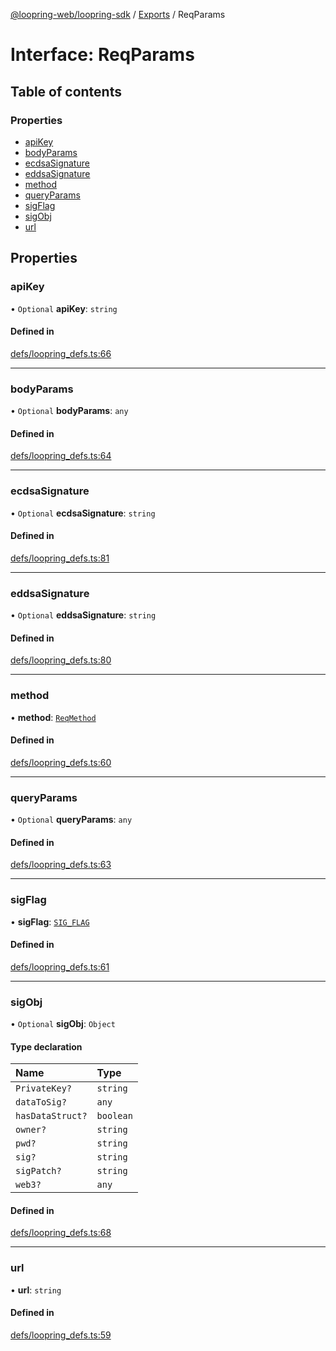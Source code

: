 [@loopring-web/loopring-sdk](../README.md) / [Exports](../modules.md) / ReqParams

# Interface: ReqParams

## Table of contents

### Properties

- [apiKey](ReqParams.md#apikey)
- [bodyParams](ReqParams.md#bodyparams)
- [ecdsaSignature](ReqParams.md#ecdsasignature)
- [eddsaSignature](ReqParams.md#eddsasignature)
- [method](ReqParams.md#method)
- [queryParams](ReqParams.md#queryparams)
- [sigFlag](ReqParams.md#sigflag)
- [sigObj](ReqParams.md#sigobj)
- [url](ReqParams.md#url)

## Properties

### apiKey

• `Optional` **apiKey**: `string`

#### Defined in

[defs/loopring_defs.ts:66](https://github.com/Loopring/loopring_sdk/blob/fd60be9/src/defs/loopring_defs.ts#L66)

___

### bodyParams

• `Optional` **bodyParams**: `any`

#### Defined in

[defs/loopring_defs.ts:64](https://github.com/Loopring/loopring_sdk/blob/fd60be9/src/defs/loopring_defs.ts#L64)

___

### ecdsaSignature

• `Optional` **ecdsaSignature**: `string`

#### Defined in

[defs/loopring_defs.ts:81](https://github.com/Loopring/loopring_sdk/blob/fd60be9/src/defs/loopring_defs.ts#L81)

___

### eddsaSignature

• `Optional` **eddsaSignature**: `string`

#### Defined in

[defs/loopring_defs.ts:80](https://github.com/Loopring/loopring_sdk/blob/fd60be9/src/defs/loopring_defs.ts#L80)

___

### method

• **method**: [`ReqMethod`](../enums/ReqMethod.md)

#### Defined in

[defs/loopring_defs.ts:60](https://github.com/Loopring/loopring_sdk/blob/fd60be9/src/defs/loopring_defs.ts#L60)

___

### queryParams

• `Optional` **queryParams**: `any`

#### Defined in

[defs/loopring_defs.ts:63](https://github.com/Loopring/loopring_sdk/blob/fd60be9/src/defs/loopring_defs.ts#L63)

___

### sigFlag

• **sigFlag**: [`SIG_FLAG`](../enums/SIG_FLAG.md)

#### Defined in

[defs/loopring_defs.ts:61](https://github.com/Loopring/loopring_sdk/blob/fd60be9/src/defs/loopring_defs.ts#L61)

___

### sigObj

• `Optional` **sigObj**: `Object`

#### Type declaration

| Name | Type |
| :------ | :------ |
| `PrivateKey?` | `string` |
| `dataToSig?` | `any` |
| `hasDataStruct?` | `boolean` |
| `owner?` | `string` |
| `pwd?` | `string` |
| `sig?` | `string` |
| `sigPatch?` | `string` |
| `web3?` | `any` |

#### Defined in

[defs/loopring_defs.ts:68](https://github.com/Loopring/loopring_sdk/blob/fd60be9/src/defs/loopring_defs.ts#L68)

___

### url

• **url**: `string`

#### Defined in

[defs/loopring_defs.ts:59](https://github.com/Loopring/loopring_sdk/blob/fd60be9/src/defs/loopring_defs.ts#L59)
